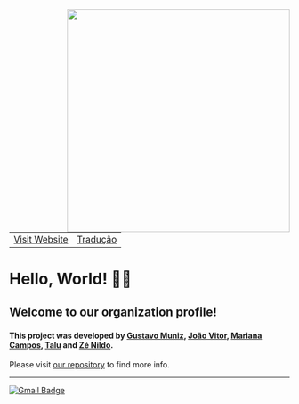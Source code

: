 <img align="right" width="400" height="400" src="https://i.imgur.com/XTbt2md.png">

<table>
    <tr>
        <td><a href="https://amei.netlify.app/" target="_blank">Visit Website</a></td>
        <td><a href="https://github.com/projetoamei/projetoamei/tree/traducao" target="_blank">Tradução</td>
    </tr>
</table> 
<h1>Hello, World! 💜🧡</h1> 

<p><h2><b>Welcome to our organization profile!</b></p>

<h4>This project was developed by <a href="https://github.com/gumunizs">Gustavo Muniz</a>, <a href="https://github.com/joaovitormo">João Vitor</a>,
<a href="https://github.com/marianac-campos">Mariana Campos</a>, <a href="https://github.com/t4lu">Talu</a> and <a href="https://github.com/xnildo">Zé Nildo</a>.</h4>

  <p>Please visit <a href="https://github.com/projeto-aMEI" target="_blank">our repository</a> to find more info.
  
<hr>

[![Gmail Badge](https://img.shields.io/badge/-Gmail-c14438?style=flat-square&logo=Gmail&logoColor=white&link=mailto:pi.do.grupo4@gmail.com)](mailto:pi.do.grupo4@gmail.com)
